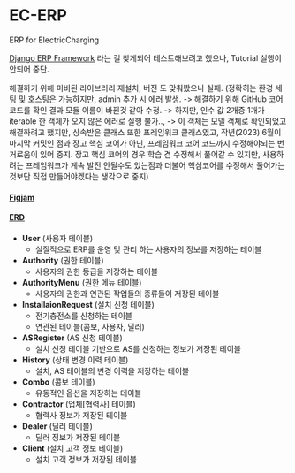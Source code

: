 # EC-ERP
ERP for ElectricCharging

[Django ERP Framework](https://django-erp-framework.readthedocs.io/en/latest/index.html) 라는 걸 찾게되어 테스트해보려고 했으나, Tutorial 실행이 안되어 중단.


해결하기 위해 미비된 라이브러리 재설치, 버전 도 맞춰봤으나 실패.
(정확히는 환경 세팅 및 호스팅은 가능하지만, admin 추가 시 에러 발생. -> 해결하기 위해 GitHub 코어 코드를 확인 결과 모듈 이름이 바뀐것 같아 수정. -> 하지만, 인수 값 2개중 1개가 iterable 한 객체가 오지 않은 에러로 실행 불가.., -> 이 객체는 모델 객체로 확인되었고 해결하려고 했지만, 상속받은 클래스 또한 프레임워크 클래스였고, 작년(2023) 6월이 마지막 커밋인 점과 장고 핵심 코어가 아닌, 프레임워크 코어 코드까지 수정해야되는 번거로움이 있어 중지. 장고 핵심 코어의 경우 학습 겸 수정해서 풀어갈 수 있지만, 사용하려는 프레임워크가 계속 발전 안될수도 있는점과 더불어 핵심코어를 수정해서 풀어가는 것보단 직접 만들어야겠다는 생각으로 중지)

#### [Figjam](https://www.figma.com/board/qfnAYMr465GPgesbUgnaJ2/%EC%A0%84%EA%B8%B0%EC%B6%A9%EC%A0%84%EC%86%8C_ERP?node-id=0-1&t=oOI0q1hnH0WGPg6D-0)
#### [ERD](https://www.erdcloud.com/d/x8CkAhn5bPjbQ5Zk2)
- **User** (사용자 테이블)
  - 실질적으로 ERP를 운영 및 관리 하는 사용자의 정보를 저장하는 테이블
- **Authority** (권한 테이블)
  - 사용자의 권한 등급을 저장하는 테이블
- **AuthorityMenu** (권한 메뉴 테이블)
  - 사용자의 권한과 연관된 작업들의 종류들이 저장된 테이블
- **InstallaionRequest** (설치 신청 테이블)
  - 전기충전소를 신청하는 테이블
  - 연관된 테이블(콤보, 사용자, 딜러)
- **ASRegister** (AS 신청 테이블)
  - 설치 신청 테이블 기반으로 AS를 신청하는 정보가 저장된 테이블
- **History** (상태 변경 이력 테이블)
  - 설치, AS 테이블의 변경 이력을 저장하는 테이블
- **Combo** (콤보 테이블)
  - 유동적인 옵션을 저장하는 테이블
- **Contractor** (업체[협력사] 테이블)
  - 협력사 정보가 저장된 테이블
- **Dealer** (딜러 테이블)
  - 딜러 정보가 저장된 테이블
- **Client** (설치 고객 정보 테이블)
  - 설치 고객 정보가 저장된 테이블
